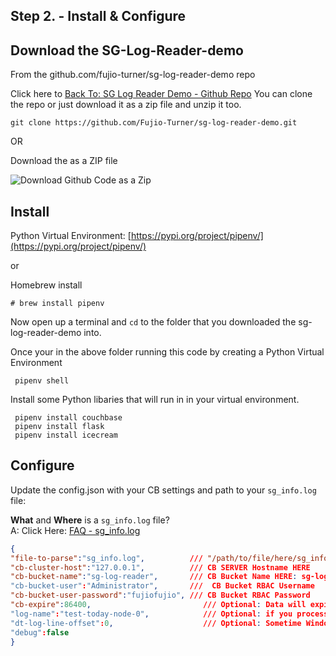 ## Step 2. - Install & Configure

## Download the SG-Log-Reader-demo 

From the github.com/fujio-turner/sg-log-reader-demo repo

Click here to [Back To: SG Log Reader Demo - Github Repo](https://github.com/fujio-turner/sg-log-reader-demo)
You can clone the repo or just download it as a zip file and unzip it too.
```console
git clone https://github.com/Fujio-Turner/sg-log-reader-demo.git
```
OR

Download the as a ZIP file

<img title="Download Github Code as a Zip" alt="Download Github Code as a Zip" src="https://helpdeskgeek.com/wp-content/pictures/2021/06/11CodeButtonDownloadZip.png">


## Install 

Python Virtual Environment:
[https://pypi.org/project/pipenv/](https://pypi.org/project/pipenv/)

or 

Homebrew install

```console
# brew install pipenv
```
Now open up a terminal and `cd` to the folder that you downloaded the sg-log-reader-demo into.

Once your in the above folder running this code by creating a Python Virtual Environment

```console
 pipenv shell 
```

Install some Python libaries that will run in in your virtual environment.

```console
 pipenv install couchbase
 pipenv install flask
 pipenv install icecream
```


## Configure

Update the config.json with your CB settings and path to your `sg_info.log` file:

<b>What</b>  and <b>Where</b> is a `sg_info.log` file? 
<br>
A: Click Here: [FAQ - sg_info.log](/faq)


 ```json
 {
"file-to-parse":"sg_info.log",	        /// "/path/to/file/here/sg_info.log" 
"cb-cluster-host":"127.0.0.1",          /// CB SERVER Hostname HERE
"cb-bucket-name":"sg-log-reader",       /// CB Bucket Name HERE: sg-log-reader._default._default
"cb-bucket-user":"Administrator",       ///  CB Bucket RBAC Username
"cb-bucket-user-password":"fujiofujio", /// CB Bucket RBAC Password
"cb-expire":86400,                         /// Optional: Data will expire in 24 hours
"log-name":"test-today-node-0",            /// Optional: if you process multiple SG nodes you can tag the logs source here.
"dt-log-line-offset":0,                    /// Optional: Sometime Windows Machine add address spaces in the timestamp in front.
"debug":false
}
 ```